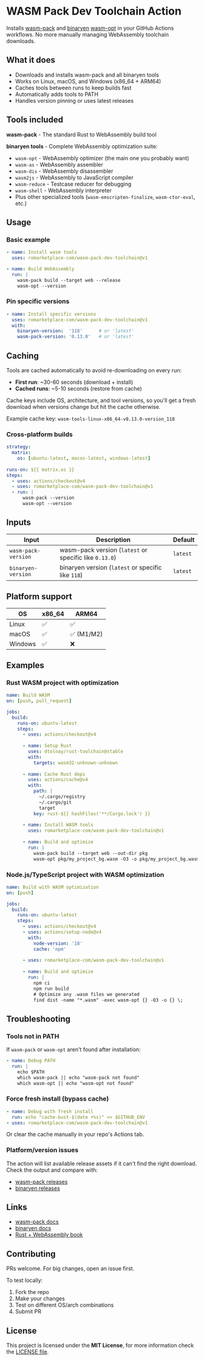 # WASM Pack Dev Toolchain Action

Installs [wasm-pack](https://github.com/rustwasm/wasm-pack) and [binaryen](https://github.com/WebAssembly/binaryen/tree/main) [wasm-opt](https://github.com/WebAssembly/binaryen/blob/main/src/tools/wasm-opt.cpp) in your GitHub Actions workflows. No more manually managing WebAssembly toolchain downloads.

## What it does

- Downloads and installs wasm-pack and all binaryen tools
- Works on Linux, macOS, and Windows (x86_64 + ARM64)
- Caches tools between runs to keep builds fast
- Automatically adds tools to PATH
- Handles version pinning or uses latest releases

## Tools included

**wasm-pack** - The standard Rust to WebAssembly build tool

**binaryen tools** - Complete WebAssembly optimization suite:
- `wasm-opt` - WebAssembly optimizer (the main one you probably want)
- `wasm-as` - WebAssembly assembler  
- `wasm-dis` - WebAssembly disassembler
- `wasm2js` - WebAssembly to JavaScript compiler
- `wasm-reduce` - Testcase reducer for debugging
- `wasm-shell` - WebAssembly interpreter
- Plus other specialized tools (`wasm-emscripten-finalize`, `wasm-ctor-eval`, etc.)

## Usage

### Basic example

```yaml
- name: Install wasm tools
  uses: romarketplace-com/wasm-pack-dev-toolchain@v1

- name: Build WebAssembly
  run: |
    wasm-pack build --target web --release
    wasm-opt --version
```

### Pin specific versions

```yaml
- name: Install specific versions
  uses: romarketplace-com/wasm-pack-dev-toolchain@v1
  with:
    binaryen-version:  '118'      # or 'latest'
    wasm-pack-version: '0.13.0'   # or 'latest'
```

## Caching

Tools are cached automatically to avoid re-downloading on every run:

- **First run**: ~30-60 seconds (download + install)
- **Cached runs**: ~5-10 seconds (restore from cache)

Cache keys include OS, architecture, and tool versions, so you'll get a fresh download when versions change but hit the cache otherwise.

Example cache key: `wasm-tools-linux-x86_64-v0.13.0-version_118`

### Cross-platform builds

```yaml
strategy:
  matrix:
    os: [ubuntu-latest, macos-latest, windows-latest]
    
runs-on: ${{ matrix.os }}
steps:
  - uses: actions/checkout@v4
  - uses: romarketplace-com/wasm-pack-dev-toolchain@v1
  - run: |
      wasm-pack --version
      wasm-opt --version
```

## Inputs

| Input | Description | Default |
|-------|-------------|---------|
| `wasm-pack-version` | wasm-pack version (`latest` or specific like `0.13.0`) | `latest` |
| `binaryen-version` | binaryen version (`latest` or specific like `118`) | `latest` |

## Platform support

| OS | x86_64 | ARM64 |
|----|--------|-------|
| Linux | ✅ | ✅ |
| macOS | ✅ | ✅ (M1/M2) |
| Windows | ✅ | ❌ |

## Examples

### Rust WASM project with optimization

```yaml
name: Build WASM
on: [push, pull_request]

jobs:
  build:
    runs-on: ubuntu-latest
    steps:
      - uses: actions/checkout@v4
      
      - name: Setup Rust
        uses: dtolnay/rust-toolchain@stable
        with:
          targets: wasm32-unknown-unknown
          
      - name: Cache Rust deps
        uses: actions/cache@v4
        with:
          path: |
            ~/.cargo/registry
            ~/.cargo/git
            target
          key: rust-${{ hashFiles('**/Cargo.lock') }}
          
      - name: Install WASM tools
        uses: romarketplace-com/wasm-pack-dev-toolchain@v1
        
      - name: Build and optimize
        run: |
          wasm-pack build --target web --out-dir pkg
          wasm-opt pkg/my_project_bg.wasm -O3 -o pkg/my_project_bg.wasm
```

### Node.js/TypeScript project with WASM optimization

```yaml
name: Build with WASM optimization
on: [push]

jobs:
  build:
    runs-on: ubuntu-latest
    steps:
      - uses: actions/checkout@v4
      - uses: actions/setup-node@v4
        with:
          node-version: '18'
          cache: 'npm'
          
      - uses: romarketplace-com/wasm-pack-dev-toolchain@v1
        
      - name: Build and optimize
        run: |
          npm ci
          npm run build
          # Optimize any .wasm files we generated
          find dist -name "*.wasm" -exec wasm-opt {} -O3 -o {} \;
```

## Troubleshooting

### Tools not in PATH

If `wasm-pack` or `wasm-opt` aren't found after installation:

```yaml
- name: Debug PATH
  run: |
    echo $PATH
    which wasm-pack || echo "wasm-pack not found"
    which wasm-opt || echo "wasm-opt not found"
```

### Force fresh install (bypass cache)

```yaml
- name: Debug with fresh install
  run: echo "cache-bust-$(date +%s)" >> $GITHUB_ENV
- uses: romarketplace-com/wasm-pack-dev-toolchain@v1
```

Or clear the cache manually in your repo's Actions tab.

### Platform/version issues

The action will list available release assets if it can't find the right download. Check the output and compare with:
- [wasm-pack releases](https://github.com/rustwasm/wasm-pack/releases)
- [binaryen releases](https://github.com/WebAssembly/binaryen/releases)

## Links

- [wasm-pack docs](https://rustwasm.github.io/wasm-pack/)
- [binaryen docs](https://github.com/WebAssembly/binaryen)
- [Rust + WebAssembly book](https://rustwasm.github.io/docs/book/)

## Contributing

PRs welcome. For big changes, open an issue first.

To test locally:
1. Fork the repo
2. Make your changes
3. Test on different OS/arch combinations
4. Submit PR

## License

This project is licensed under the **MIT License**, for more information check the [LICENSE file](./LICENSE).

